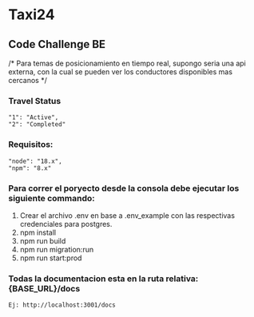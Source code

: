 # Taxi24
## Code Challenge BE


/*
Para temas de posicionamiento en tiempo real, supongo seria una api externa,
con la cual se pueden ver los conductores disponibles mas cercanos
*/


### Travel Status
    "1": "Active",
    "2": "Completed"

### Requisitos:
    "node": "18.x",
    "npm": "8.x"


### Para correr el poryecto desde la consola debe ejecutar los siguiente commando:
1. Crear el archivo .env en base a .env_example con las respectivas credenciales para postgres.
2. npm install
3. npm run build
4. npm run migration:run
5. npm run start:prod

### Todas la documentacion esta en la ruta relativa: {BASE_URL}/docs
    Ej: http://localhost:3001/docs